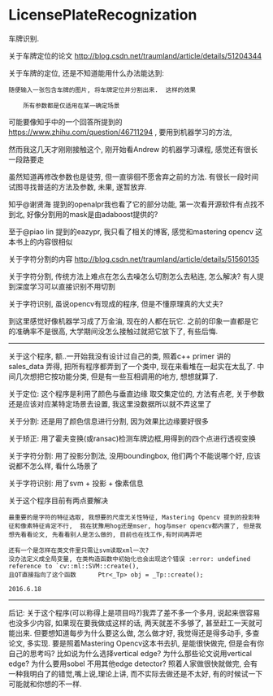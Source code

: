 # LicensePlateRecognization

车牌识别.


关于车牌定位的论文    http://blog.csdn.net/traumland/article/details/51204344


关于车牌的定位, 还是不知道能用什么办法能达到:

    随便输入一张包含车牌的图片, 将车牌定位并分割出来.  这样的效果 
    
        所有参数都是仅适用在某一确定场景
  
可能要像知乎中的一个回答所提到的 https://www.zhihu.com/question/46711294 , 要用到机器学习的方法, 

然而我这几天才刚刚接触这个, 刚开始看Andrew 的机器学习课程, 感觉还有很长一段路要走


  虽然知道再修改参数也是徒劳, 但一直徘徊不愿舍弃之前的方法. 有很长一段时间试图寻找普适的方法及参数, 未果, 遂暂放弃.
  
知乎@谢贤海 提到的openalpr我也看了它的部分功能, 第一次看开源软件有点找不到北, 好像分割用的mask是由adaboost提供的?

至于@piao lin 提到的eazypr, 我只看了相关的博客, 感觉和mastering opencv 这本书上的内容很相似


关于字符分割的内容    http://blog.csdn.net/traumland/article/details/51560135


关于字符分割, 传统方法上难点在怎么去噪怎么切割怎么去粘连, 怎么解决? 有人提到深度学习可以直接识别不用切割

关于字符识别, 虽说opencv有现成的程序, 但是不懂原理真的大丈夫?


到这里感觉好像机器学习成了万金油, 现在的人都在玩它. 之前的印象一直都是它的准确率不是很高, 大学期间没怎么接触过就把它放下了, 有些后悔. 


-------------------------------------
关于这个程序, 额..一开始我没有设计过自己的类, 照着c++ primer 讲的sales_data 弄得, 把所有程序都弄到了一个类中, 现在来看堆在一起实在太乱了. 中间几次想把它按功能分类, 但是有一些互相调用的地方, 想想就算了.

关于定位: 这个程序是利用了颜色与垂直边缘 取交集定位的, 方法有点老, 关于参数还是应该对应某特定场景去设置, 我这里没数据所以就不弄这里了

关于分割: 还是用了颜色信息进行分割, 因为效果比边缘要好很多

关于矫正: 用了霍夫变换(或ransac)检测车牌边框,用得到的四个点进行透视变换

关于字符分割: 用了投影分割法, 没用boundingbox, 他们两个不能说哪个好, 应该说都不怎么样, 看什么场景了

关于字符识别: 用了svm + 投影 + 像素信息 

关于这个程序目前有两点要解决

    最重要的是字符的特征选取, 我想要的尺度无关性特征, Mastering Opencv 提到的投影特征和像素特征肯定不行,  我在犹豫用hog还是mser, hog与mser opencv都内置了, 但是我想先看看论文, 先看看别人是怎么做的, 目前也在找工作,有时间再弄吧
    
    还有一个是怎样在类文件里只需让svm读取xml一次? 
    没办法定义成全局变量, 在类构造函数中初始化也会出现这个错误 :error: undefined reference to `cv::ml::SVM::create(),
    且QT直接指向了这个函数      Ptr<_Tp> obj = _Tp::create();
                                                                                  2016.6.18
--------------------------------------------------------------------------------------------------------------------
后记:  关于这个程序(可以称得上是项目吗?)我弄了差不多一个多月, 说起来很容易也没多少内容, 如果现在要我做成这样的话, 两天就差不多够了, 甚至赶工一天就可能出来. 但要想知道每步为什么要这么做, 怎么做才好, 我觉得还是得多动手, 多查论文, 多实现. 要是照着Mastering Opencv这本书去扒, 是能很快做完, 但是会有你自己的思考吗? 比如说为什么选择vertical edge? 为什么那些论文说用vertical edge? 为什么要用sobel 不用其他edge detector? 照着人家做很快就做完, 会有一种我明白了的错觉,嘴上说,理论上讲, 而不实际去做还是不太好, 有的时候试一下可能就和你想的不一样. 
